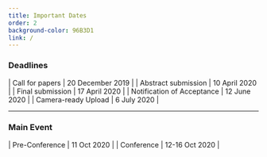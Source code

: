 ```yaml
---
title: Important Dates
order: 2
background-color: 96B3D1
link: /
---
```

### Deadlines

| Call for papers               | 20 December 2019 |
| Abstract submission           | 10 April 2020    |
| Final submission              | 17 April 2020    |
| Notification of Acceptance    | 12 June 2020     |
| Camera-ready Upload           | 6 July 2020      |


<hr>  

### Main Event

| Pre-Conference | 11 Oct 2020    |
| Conference     | 12-16 Oct 2020 |
